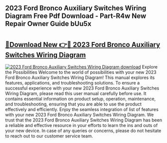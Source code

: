 ## 2023 Ford Bronco Auxiliary Switches Wiring Diagram Free Pdf Download - Part-R4w New Repair Owner Guide bUu5x

# <h2><a href="http://dfu10dw.blite.top/?on=2023+Ford+Bronco+Auxiliary+Switches+Wiring+Diagram">🔗Download New 👉🔴 2023 Ford Bronco Auxiliary Switches Wiring Diagram</a></h2>

[![2023 Ford Bronco Auxiliary Switches Wiring Diagram download](https://i.imgur.com/lujVjoI.png)](http://dfu10dw.blite.top/?on=2023+Ford+Bronco+Auxiliary+Switches+Wiring+Diagram)
Explore the Possibilities Welcome to the world of possibilities with your new 2023 Ford Bronco Auxiliary Switches Wiring Diagram! This manual explores its features, applications, and troubleshooting solutions. To ensure a successful experience with your new 2023 Ford Bronco Auxiliary Switches Wiring Diagram, please read this user manual carefully before use. It contains essential information on product setup, operation, maintenance, and troubleshooting, ensuring that you are able to use the product effectively and efficiently. Enjoy the seamless integration of list of features with your new 2023 Ford Bronco Auxiliary Switches Wiring Diagram. We trust that the 2023 Ford Bronco Auxiliary Switches Wiring Diagram has been a reliable and effective resource in your efforts to learn the ins and outs of your new device. In case of any queries or concerns, please do not hesitate to reach out to our customer service team.
